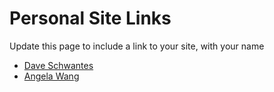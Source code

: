 # Personal Site Links

Update this page to include a link to your site, with your name

- [Dave Schwantes](http://dinosaurseateverybody.com/)
- [Angela Wang](http://https://angelawy.github.io/)

